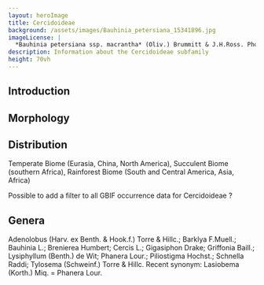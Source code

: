 ```yaml
---
layout: heroImage
title: Cercidoideae
background: /assets/images/Bauhinia_petersiana_15341896.jpg
imageLicense: |
  *Bauhinia petersiana ssp. macrantha* (Oliv.) Brummitt & J.H.Ross. Photo by Ryan van Huyssteen via [iNaturalist](https://www.gbif.org/occurrence/1838329045)
description: Information about the Cercidoideae subfamily
height: 70vh
---
```


## Introduction

## Morphology

## Distribution
Temperate Biome (Eurasia, China, North America), Succulent Biome (southern Africa), Rainforest Biome (South and Central America, Asia, Africa)

Possible to add a filter to all GBIF occurrence data for Cercidoideae ?

## Genera

Adenolobus (Harv. ex Benth. & Hook.f.) Torre & Hillc.; Barklya F.Muell.; Bauhinia L.; Brenierea
Humbert; Cercis L.; Gigasiphon Drake; Griffonia Baill.; Lysiphyllum (Benth.) de Wit; Phanera Lour.; Piliostigma Hochst.; Schnella
Raddi; Tylosema (Schweinf.) Torre & Hillc.
Recent synonym: Lasiobema (Korth.) Miq. = Phanera Lour.
